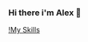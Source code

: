 ### Hi there i'm Alex 👋
[!My Skills](https://skillicons.dev/icons?i=linux,bash,regex,nginx,docker,aws,cloudflare,mongodb,git,git)
